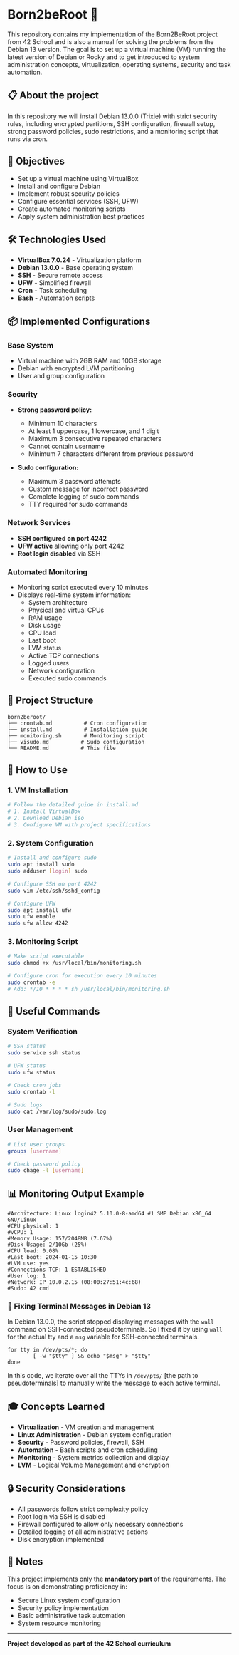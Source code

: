 # Born2beRoot 🐧

This repository contains my implementation of the Born2BeRoot project from 42 School and is also a manual for solving the problems from the Debian 13 version.
The goal is to set up a virtual machine (VM) running the latest version of Debian or Rocky and to get introduced to system administration concepts, virtualization, operating systems, security and task automation.

## 📋 About the project

In this repository we will install Debian 13.0.0 (Trixie) with strict security rules, including encrypted partitions, SSH configuration, firewall setup, strong password policies, sudo restrictions, and a monitoring script that runs via cron.

## 🎯 Objectives

- Set up a virtual machine using VirtualBox
- Install and configure Debian
- Implement robust security policies
- Configure essential services (SSH, UFW)
- Create automated monitoring scripts
- Apply system administration best practices

## 🛠️ Technologies Used

- **VirtualBox 7.0.24** - Virtualization platform
- **Debian 13.0.0**  - Base operating system
- **SSH** - Secure remote access
- **UFW** - Simplified firewall
- **Cron** - Task scheduling
- **Bash** - Automation scripts

## 📦 Implemented Configurations

### Base System
- Virtual machine with 2GB RAM and 10GB storage
- Debian with encrypted LVM partitioning
- User and group configuration

### Security
- **Strong password policy:**
  - Minimum 10 characters
  - At least 1 uppercase, 1 lowercase, and 1 digit
  - Maximum 3 consecutive repeated characters
  - Cannot contain username
  - Minimum 7 characters different from previous password

- **Sudo configuration:**
  - Maximum 3 password attempts
  - Custom message for incorrect password
  - Complete logging of sudo commands
  - TTY required for sudo commands

### Network Services
- **SSH configured on port 4242**
- **UFW active** allowing only port 4242
- **Root login disabled** via SSH

### Automated Monitoring
- Monitoring script executed every 10 minutes
- Displays real-time system information:
  - System architecture
  - Physical and virtual CPUs
  - RAM usage
  - Disk usage
  - CPU load
  - Last boot
  - LVM status
  - Active TCP connections
  - Logged users
  - Network configuration
  - Executed sudo commands

## 📁 Project Structure

```
born2beroot/
├── crontab.md          # Cron configuration
├── install.md          # Installation guide
├── monitoring.sh       # Monitoring script
├── visudo.md          # Sudo configuration
└── README.md          # This file
```

## 🚀 How to Use

### 1. VM Installation
```bash
# Follow the detailed guide in install.md
# 1. Install VirtualBox
# 2. Download Debian iso
# 3. Configure VM with project specifications
```

### 2. System Configuration
```bash
# Install and configure sudo
sudo apt install sudo
sudo adduser [login] sudo

# Configure SSH on port 4242
sudo vim /etc/ssh/sshd_config

# Configure UFW
sudo apt install ufw
sudo ufw enable
sudo ufw allow 4242
```

### 3. Monitoring Script
```bash
# Make script executable
sudo chmod +x /usr/local/bin/monitoring.sh

# Configure cron for execution every 10 minutes
sudo crontab -e
# Add: */10 * * * * sh /usr/local/bin/monitoring.sh
```

## 🔧 Useful Commands

### System Verification
```bash
# SSH status
sudo service ssh status

# UFW status
sudo ufw status

# Check cron jobs
sudo crontab -l

# Sudo logs
sudo cat /var/log/sudo/sudo.log
```

### User Management
```bash
# List user groups
groups [username]

# Check password policy
sudo chage -l [username]
```

## 📊 Monitoring Output Example

```
#Architecture: Linux login42 5.10.0-8-amd64 #1 SMP Debian x86_64 GNU/Linux
#CPU physical: 1
#vCPU: 1
#Memory Usage: 157/2048MB (7.67%)
#Disk Usage: 2/10Gb (25%)
#CPU load: 0.08%
#Last boot: 2024-01-15 10:30
#LVM use: yes
#Connections TCP: 1 ESTABLISHED
#User log: 1
#Network: IP 10.0.2.15 (08:00:27:51:4c:68)
#Sudo: 42 cmd
```

### 📝 Fixing Terminal Messages in Debian 13

In Debian 13.0.0, the script stopped displaying messages with the `wall` command on SSH-connected pseudoterminals. So I fixed it by using `wall` for the actual tty and a `msg` variable for SSH-connected terminals.
```
for tty in /dev/pts/*; do
        [ -w "$tty" ] && echo "$msg" > "$tty"
done
```

In this code, we iterate over all the TTYs in `/dev/pts/` [the path to pseudoterminals] to manually write the message to each active terminal.

## 🎓 Concepts Learned

- **Virtualization** - VM creation and management
- **Linux Administration** - Debian system configuration
- **Security** - Password policies, firewall, SSH
- **Automation** - Bash scripts and cron scheduling
- **Monitoring** - System metrics collection and display
- **LVM** - Logical Volume Management and encryption

## 🔒 Security Considerations

- All passwords follow strict complexity policy
- Root login via SSH is disabled
- Firewall configured to allow only necessary connections
- Detailed logging of all administrative actions
- Disk encryption implemented

## 📝 Notes

This project implements only the **mandatory part** of the requirements. The focus is on demonstrating proficiency in:
- Secure Linux system configuration
- Security policy implementation
- Basic administrative task automation
- System resource monitoring

---

**Project developed as part of the 42 School curriculum**
